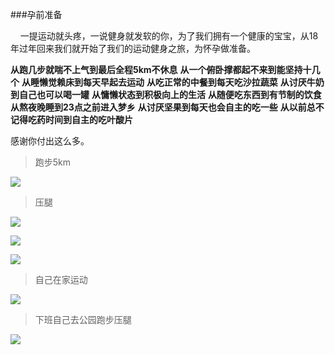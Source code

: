 
###孕前准备

&nbsp;&nbsp;&nbsp;&nbsp;一提运动就头疼，一说健身就发软的你，为了我们拥有一个健康的宝宝，从18年过年回来我们就开始了我们的运动健身之旅，为怀孕做准备。

**从跑几步就喘不上气到最后全程5km不休息**
**从一个俯卧撑都起不来到能坚持十几个**
**从睡懒觉赖床到每天早起去运动**
**从吃正常的中餐到每天吃沙拉蔬菜**
**从讨厌牛奶到自己也可以喝一罐**
**从慵懒状态到积极向上的生活**
**从随便吃东西到有节制的饮食**
**从熬夜晚睡到23点之前进入梦乡**
**从讨厌坚果到每天也会自主的吃一些**
**从以前总不记得吃药时间到自主的吃叶酸片**

感谢你付出这么多。

>跑步5km

![](http://localhost:8000/static/article/mz/img/ready_pregenancy/rp-6.png)

>压腿

![](http://localhost:8000/static/article/mz/img/ready_pregenancy/rp-5.jpg)

![](http://localhost:8000/static/article/mz/img/ready_pregenancy/rp-3.jpg)

![](http://localhost:8000/static/article/mz/img/ready_pregenancy/rp-4.jpg)

>自己在家运动

![](http://localhost:8000/static/article/mz/img/ready_pregenancy/rp-1.jpg)

>下班自己去公园跑步压腿

![](http://localhost:8000/static/article/mz/img/ready_pregenancy/rp-2.jpg)








